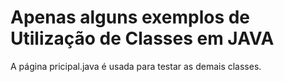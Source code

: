 # Apenas alguns exemplos de Utilização de Classes em JAVA

A página pricipal.java é usada para testar as demais classes.
